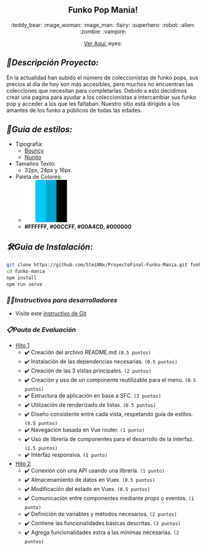 <p align="center">
    <h2 align="center">
        Funko Pop Mania!
    </h2>
    <p align="center"> 
        :teddy_bear: :mage_woman: :mage_man: :fairy: :superhero: :robot: :alien: :zombie: :vampire:
    </p>
    <p align="center">
        <a href="https://proyecto-final-funko-mania.vercel.app/" target="_blank">
            Ver Aquí
        </a>
        :eyes:
    </p>
</p>

## _:scroll:Descripción Proyecto:_

En la actualidad han subido el número de coleccionistas de funko pops, sus precios al día de hoy son más accesibles, pero muchos no encuentran las colecciones que necesitan para completarlas. 
Debido a esto decidimos crear una pagina para ayudar a los coleccionistas a intercambiar sus funko pop y acceder a los que les faltaban.
Nuestro sitio está dirigido a los amantes de los funko a públicos de todas las edades.

## _:art:Guia de estilos:_
- Tipografía: 
    - [Bouncy](https://www.dafont.com/es/bouncy-2.font)
    - [Nunito](https://fonts.google.com/specimen/Nunito?query=nunito)
- Tamaños Texto:
    - 32px, 24px y 16px.
- Paleta de Colores: 
    - <img src="./docs/img/colorscheme.png" width="110" height="110">
    - **#FFFFFF, #00CCFF, #00A4CD, #000000**

## _:hammer_and_wrench:Guia de Instalación_:

```bash
git clone https://github.com/SteiNNx/ProyectoFinal-Funko-Mania.git funko-mania
cd funko-mania
npm install
npm run serve
```

### _:woman_technologist:Instructivos para desarrolladores_
- Visite este [instructivo de Git](docs/git-commands.md)

### _:clipboard:Pauta de Evaluación_

- [Hito 1](docs/hitos.md#hito-one)
    - :heavy_check_mark: Creación del archivo README.md `(0.5 puntos)`
    - :heavy_check_mark: Instalación de las dependencias necesarias. `(0.5 puntos)`
    - :heavy_check_mark: Creación de las 3 vistas principales. `(2 puntos)`
    - :heavy_check_mark: Creación y uso de un componente reutilizable para el menú. `(0.5 puntos)`
    - :heavy_check_mark: Estructura de aplicación en base a SFC. `(2 puntos)`
    - :heavy_check_mark: Utilización de renderizado de listas. `(0.5 puntos)`
    - :heavy_check_mark: Diseño consistente entre cada vista, respetando guía de estilos. `(0.5 puntos)`
    - :heavy_check_mark: Navegación basada en Vue router. `(1 punto)`
    - :heavy_check_mark: Uso de librería de componentes para el desarrollo de la interfaz. `(1.5 puntos)`
    - :heavy_check_mark: Interfaz responsiva. `(1 punto)`
- [Hito 2](docs/hitos.md#hito-two)
    - :heavy_check_mark: Conexión con una API usando una librería. `(1 punto)`
    - :heavy_check_mark: Almacenamiento de datos en Vuex. `(0.5 puntos)`
    - :heavy_check_mark: Modificación del estado en Vuex. `(0.5 puntos)`
    - :heavy_check_mark: Comunicación entre componentes mediante props o eventos. `(1 punto)`
    - :heavy_check_mark: Definición de variables y métodos necesarios. `(2 puntos)`
    - :heavy_check_mark: Contiene las funcionalidades básicas descritas. `(3 puntos)`
    - :heavy_check_mark: Agrega funcionalidades extra a las mínimas necesarias. `(2 puntos)`


